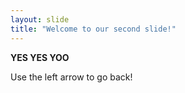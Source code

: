 ```yaml
---
layout: slide
title: "Welcome to our second slide!"
---
```

**YES YES YOO**

Use the left arrow to go back!
